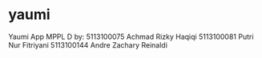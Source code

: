 # yaumi
Yaumi App MPPL D
by:
5113100075 Achmad Rizky Haqiqi
5113100081 Putri Nur Fitriyani
5113100144 Andre Zachary Reinaldi
